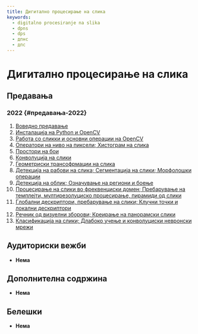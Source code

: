 ```yaml
---
title: Дигитално процесирање на слика
keywords:
  - digitalno procesiranje na slika
  - dpns
  - dps
  - дпнс
  - дпс
---
```


# Дигитално процесирање на слика

## Предавања

### 2022 {#предавања-2022}

1. [Воведно предавање](https://bbb-lb.finki.ukim.mk/playback/presentation/2.3/ca9c8cec5dd32afa7f8d98d4ef9f77038514ab92-1644911680631)
2. [Инсталација на Python и OpenCV](https://bbb-lb.finki.ukim.mk/playback/presentation/2.3/30aa5124cbd384a26475d75c52ddf81dec81a55a-1645605761394)
3. [Работа со сликки и основни операции на OpenCV](https://bbb-lb.finki.ukim.mk/playback/presentation/2.3/c9853fa284ec18250bab72a9662a3bc0b9bc0d33-1646210902256)
4. [Оператори на ниво на пиксели; Хистограм на слика](https://bbb-lb.finki.ukim.mk/playback/presentation/2.3/b333e486edb611c323aa9cb6403ba111cac198c4-1646815917255)
5. [Простори на бои](https://bbb-lb.finki.ukim.mk/playback/presentation/2.3/999d73a636ba2be1caac1d42a097d12b4d85d542-1647420116264)
6. [Конволуција на слики](https://bbb-lb.finki.ukim.mk/playback/presentation/2.3/954b9436bea280c068abf9e854e89cb78061285e-1648023445078)
7. [Геометриски трансофрмации на слика](https://bbb-lb.finki.ukim.mk/playback/presentation/2.3/df0495c371bb29b4d0b04b1b33b2c273db053e6c-1648626283517)
8. [Детекција на рабови на слика; Сегментација на слики; Морфолошки операции](https://bbb-lb.finki.ukim.mk/playback/presentation/2.3/61260901003a16a2316c6a62cc71fd6c4afeee4c-1650440630881)
9. [Детекција на облик; Означување на региони и боење](https://bbb-lb.finki.ukim.mk/playback/presentation/2.3/07df99e8d8178c5dceafde7a83aa50b9d464cf08-1651236649060)
10. [Процесирање на слики во фреквенциски домен; Пребарување на темплејти, мултирезолуциско процесирање, пирамиди од слики](https://bbb-lb.finki.ukim.mk/playback/presentation/2.3/96a13996619274dc6b55fdef15b4d1fff224c442-1651650655460)
11. [Глобални дескриптори, пребарување на слики; Клучни точки и локални дескриптори](https://bbb-lb.finki.ukim.mk/playback/presentation/2.3/c68fe7d29b6999de0c4c52058e9bc7fb6ba2d515-1652254890551)
12. [Речник од визуелни зборови; Креирање на панорамски слики](https://bbb-lb.finki.ukim.mk/playback/presentation/2.3/9c5d9d2fa93ea5687b0833caa171e45ffd4f967c-1652860094191)
13. [Класификација на слики; Длабоко учење и конволуциски невронски мрежи](https://bbb-lb.finki.ukim.mk/playback/presentation/2.3/dcbae192189775767cc831c3514260c2272f7019-1653465423149)

## Аудиториски вежби

- **Нема**

## Дополнителна содржина

- **Нема**

## Белешки

- **Нема**

